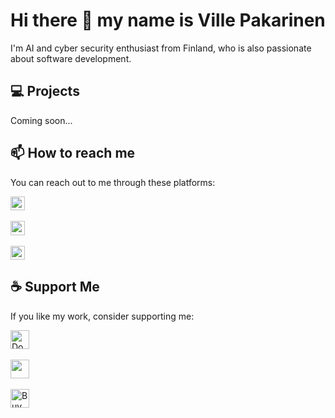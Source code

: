 # Hi there 👋 my name is Ville Pakarinen

I'm AI and cyber security enthusiast from Finland, who is also passionate about software development.

## 💻 Projects

Coming soon...

## 📫 How to reach me

You can reach out to me through these platforms:

<a href="mailto:pakarinen.ville@proton.me" target="blank">
  <img height='22.5' align="center" src="https://img.shields.io/badge/pakarinen.ville@proton.me-505264?style=for-the-badge&logo=proton&logoColor=8a90c7" />
<br />
<br />

<a href="https://www.reddit.com/user/Stock-Fan9312/" target="blank">
  <img height='22.5' align="center" src="https://img.shields.io/badge/@StockFan9312-b5352b?style=for-the-badge&logo=reddit&logoColor=FFF" /> 
<br />
<br />

<a href="https://twitter.com/pakavi32" target="blank">
  <img height='22.5' align="center" src="https://img.shields.io/badge/@pakavi32-000000?style=for-the-badge&logo=x&logoColor=FFF"> 
<a/> 

## ☕ Support Me

If you like my work, consider supporting me:

<a href="https://www.paypal.com/cgi-bin/webscr?cmd=_s-xclick&hosted_button_id=V3HFLV44LL5PY">
  <img height='30' src="https://github.com/andreostrovsky/donate-with-paypal/raw/master/blue.svg" alt="Donate with PayPal" />
</a>
<br />
<br />
<a href="https://www.buymeacoffee.com/pavi103">
  <img height='30' src="https://img.buymeacoffee.com/button-api/?text=Buy me a coffee&emoji=☕&slug=pavi103&button_colour=FFDD00&font_colour=000000&font_family=Lato&outline_colour=000000&coffee_colour=ffffff" />
</a>
<br />
<br />
<a href='https://ko-fi.com/V7V2TOKTX' target='_blank'>
  <img height='30' style='border:0px;height:30px;' src='https://storage.ko-fi.com/cdn/kofi3.png?v=3' border='0' alt='Buy Me a Coffee at ko-fi.com' />
</a>
